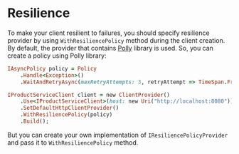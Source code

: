 # Resilience
To make your client resilient to failures, you should specify resilience provider by using `WithResiliencePolicy` method during the client creation. 
By default, the provider that contains [Polly](https://github.com/App-vNext/Polly) library is used. So, you can create a policy using Polly library:

```ruby
IAsyncPolicy policy = Policy
    .Handle<Exception>()
    .WaitAndRetryAsync(maxRetryAttempts: 3, retryAttempt => TimeSpan.FromSeconds(Math.Pow(2, retryAttempt)));

IProductServiceClient client = new ClientProvider()
    .Use<IProductServiceClient>(host: new Uri("http://localhost:8080"))
    .SetDefaultHttpClientProvider()
    .WithResiliencePolicy(policy)
    .Build();
```

But you can create your own implementation of `IResiliencePolicyProvider` and pass it to `WithResiliencePolicy` method.
